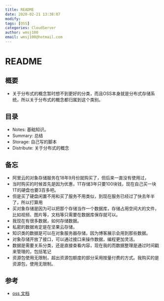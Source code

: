 ```yaml
---
title: README
date: 2020-02-21 13:38:07
modify: 
tags: [OSS]
categories: CloudServer
author: wmsj100
email: wmsj100@hotmail.com
---
```


# README

## 概要

- 关于分布式的概念暂时想不到更好的分类，而且OSS本身就是分布式存储系统，所以关于分布式的概念都归属到这个类别。

## 目录

- Notes: 基础知识。
- Summary: 总结
- Storage: 自己写的脚本
- Distribute: 关于分布式的概念

## 备忘

- 阿里云的对象存储服务在18年9月份就购买了，但后来一直没有使用过，
- 当时购买的时候首先是因为优惠，1T存储3年只要100块钱，现在自己买一块1T的硬盘也要3百多吧。
- 但是买了硬盘闲置不用和买了服务不用类似，到现在服务已经过了快去年半了，所以打算用
- 买对象存储是因为可以把那个存储当作一个数据库，存储占用空间大的文件，比如视频、图片等，文档等只需要在数据库保存就可以。
- 我现在有很多数据，如何存储数据。
- 私密的数据肯定是在坚果云存储，
- 知识类的数据是可以在对象服务器存储，因为博客展示会用到那些数据。
- 对象存储开放了接口，可以通过接口来操作数据，编程更加灵活。
- 数据是需要关系分类，还是直接查看内容，现在我的而数据整理是通过时间戳来管理的，包括笔记
- 资源包使用无限制，超出资源包额度的部分采用按量付费的方式。我购买的是资源包，使用无限制。

## 参考

- [oss 文档](https://help.aliyun.com/document_detail/97728.html?spm=a2c4g.11186623.6.885.2fbe61bbWzQpat)

